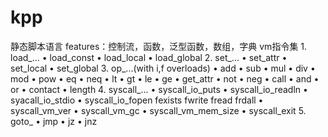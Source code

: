 # kpp
静态脚本语言
features：控制流，函数，泛型函数，数组，字典
vm指令集
	1. load_...
	• load_const
	• load_local
	• load_global
	2.  set_...
	• set_attr
	• set_local
	• set_global
	3. op_...(with i,f overloads)
	• add
	• sub
	• mul
	• div
	• mod
	• pow
	• eq
	• neq
	• lt
	• gt
	• le
	• ge
	• get_attr
	• not
	• neg
	• call
	• and
	• or
	• contact
	• length
	4. syscall_...
	• syscall_io_puts
	• syscall_io_readln
	• syacall_io_stdio
	• syscall_io_fopen fexists fwrite fread frdall
	• syscall_vm_ver
	• syscall_vm_gc
	• syscall_vm_mem_size
	• syscall_exit
	5. goto_
	• jmp
	• jz
	• jnz

